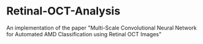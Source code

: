 # Retinal-OCT-Analysis
An implementation of the paper "Multi-Scale Convolutional Neural Network for Automated AMD Classification using Retinal OCT Images"
